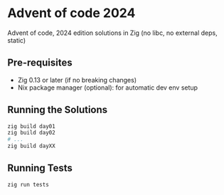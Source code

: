 # Advent of code 2024

Advent of code, 2024 edition solutions in Zig (no libc, no external deps, static)

## Pre-requisites

* Zig 0.13 or later (if no breaking changes)
* Nix package manager (optional): for automatic dev env setup

## Running the Solutions

```bash
zig build day01
zig build day02
# ...
zig build dayXX
```

## Running Tests

```bash
zig run tests
```

